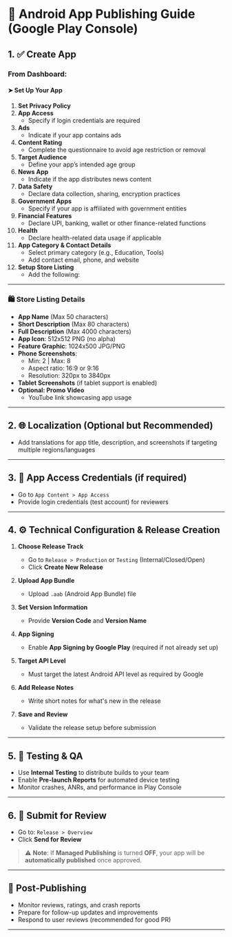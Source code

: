 # 📱 Android App Publishing Guide (Google Play Console)

## 1. ✅ Create App

### From Dashboard:
#### ➤ Set Up Your App
1. **Set Privacy Policy**
2. **App Access**
   - Specify if login credentials are required  
3. **Ads**
   - Indicate if your app contains ads  
4. **Content Rating**
   - Complete the questionnaire to avoid age restriction or removal  
5. **Target Audience**
   - Define your app’s intended age group  
6. **News App**
   - Indicate if the app distributes news content  
7. **Data Safety**
   - Declare data collection, sharing, encryption practices  
8. **Government Apps**
   - Specify if your app is affiliated with government entities  
9. **Financial Features**
   - Declare UPI, banking, wallet or other finance-related functions  
10. **Health**
    - Declare health-related data usage if applicable  
11. **App Category & Contact Details**
    - Select primary category (e.g., Education, Tools)  
    - Add contact email, phone, and website  
12. **Setup Store Listing**
    - Add the following:

---

### 🛍 Store Listing Details

- **App Name** (Max 50 characters)
- **Short Description** (Max 80 characters)
- **Full Description** (Max 4000 characters)
- **App Icon**: 512x512 PNG (no alpha)
- **Feature Graphic**: 1024x500 JPG/PNG
- **Phone Screenshots**:
  - Min: 2 | Max: 8  
  - Aspect ratio: 16:9 or 9:16  
  - Resolution: 320px to 3840px  
- **Tablet Screenshots** (if tablet support is enabled)
- **Optional: Promo Video**
  - YouTube link showcasing app usage

---

## 2. 🌐 Localization (Optional but Recommended)
- Add translations for app title, description, and screenshots if targeting multiple regions/languages

---

## 3. 🔐 App Access Credentials (if required)
- Go to `App Content > App Access`
- Provide login credentials (test account) for reviewers

---

## 4. ⚙️ Technical Configuration & Release Creation

1. **Choose Release Track**  
   - Go to `Release > Production` or `Testing` (Internal/Closed/Open)  
   - Click **Create New Release**

2. **Upload App Bundle**  
   - Upload `.aab` (Android App Bundle) file

3. **Set Version Information**  
   - Provide **Version Code** and **Version Name**

4. **App Signing**  
   - Enable **App Signing by Google Play** (required if not already set up)

5. **Target API Level**  
   - Must target the latest Android API level as required by Google

6. **Add Release Notes**  
   - Write short notes for what's new in the release

7. **Save and Review**  
   - Validate the release setup before submission

---

## 5. 🧪 Testing & QA

- Use **Internal Testing** to distribute builds to your team  
- Enable **Pre-launch Reports** for automated device testing  
- Monitor crashes, ANRs, and performance in Play Console  

---

## 6. 🚀 Submit for Review

- Go to: `Release > Overview`  
- Click **Send for Review**

> ⚠️ **Note**: If **Managed Publishing** is turned **OFF**, your app will be **automatically published** once approved.

---

## 📝 Post-Publishing

- Monitor reviews, ratings, and crash reports  
- Prepare for follow-up updates and improvements  
- Respond to user reviews (recommended for good PR)

---
